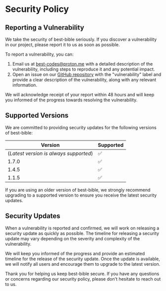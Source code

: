 # Security Policy

## Reporting a Vulnerability

We take the security of best-bible seriously. If you discover a vulnerability in our project, please report it to us as soon as possible.

To report a vulnerability, you can:

1. Email us at [best-codes@proton.me](mailto:best-codes@proton.me) with a detailed description of the vulnerability, including steps to reproduce it and any potential impact.
2. Open an issue on our [GitHub repository](https://github.com/The-Best-Codes/best-bible/issues) with the "vulnerability" label and provide a clear description of the vulnerability, along with any relevant information.

We will acknowledge receipt of your report within 48 hours and will keep you informed of the progress towards resolving the vulnerability.

## Supported Versions

We are committed to providing security updates for the following versions of best-bible:

| Version                                | Supported          |
| -------------------------------------- | ------------------ |
| (_Latest version is always supported_) | :white_check_mark: |
| 1.7.0                                  | :white_check_mark: |
| 1.4.5                                  | :white_check_mark: |
| 1.1.5                                  | :white_check_mark: |

If you are using an older version of best-bible, we strongly recommend upgrading to a supported version to ensure you receive the latest security updates.

## Security Updates

When a vulnerability is reported and confirmed, we will work on releasing a security update as quickly as possible. The timeline for releasing a security update may vary depending on the severity and complexity of the vulnerability.

We will keep you informed of the progress and provide an estimated timeline for the release of the security update. Once the update is available, we will notify all users and encourage them to upgrade to the latest version.

Thank you for helping us keep best-bible secure. If you have any questions or concerns regarding our security policy, please don't hesitate to reach out to us.
